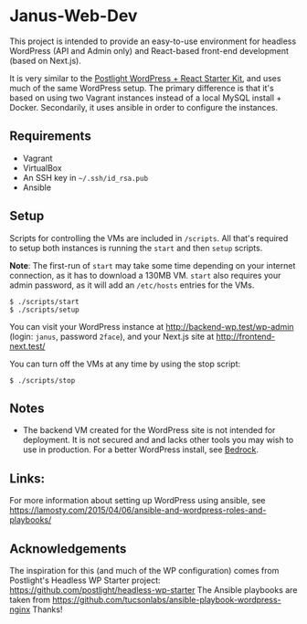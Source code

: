 # Janus-Web-Dev

This project is intended to provide an easy-to-use environment for headless WordPress (API and Admin only) and React-based front-end development (based on Next.js).

It is very similar to the [Postlight WordPress + React Starter Kit](https://github.com/postlight/headless-wp-starter), and uses much of the same WordPress setup. The primary difference is that it's based on using two Vagrant instances instead of a local MySQL install + Docker. Secondarily, it uses ansible in order to configure the instances.

## Requirements

* Vagrant
* VirtualBox
* An SSH key in `~/.ssh/id_rsa.pub`
* Ansible

## Setup

Scripts for controlling the VMs are included in `/scripts`. All that's required to setup both instances is running the `start` and then `setup` scripts.

**Note**: The first-run of `start` may take some time depending on your internet connection, as it has to download a 130MB VM. `start` also requires your admin password, as it will add an `/etc/hosts` entries for the VMs.


```
$ ./scripts/start
$ ./scripts/setup
```

You can visit your WordPress instance at http://backend-wp.test/wp-admin (login: `janus`, password `2face`), and your Next.js site at http://frontend-next.test/

You can turn off the VMs at any time by using the stop script:

```
$ ./scripts/stop
```

## Notes

* The backend VM created for the WordPress site is not intended for deployment. It is not secured and and lacks other tools you may wish to use in production. For a better WordPress install, see [Bedrock](https://github.com/roots/bedrock).


## Links:

For more information about setting up WordPress using ansible, see https://lamosty.com/2015/04/06/ansible-and-wordpress-roles-and-playbooks/

## Acknowledgements
The inspiration for this (and much of the WP configuration) comes from Postlight's Headless WP Starter project: https://github.com/postlight/headless-wp-starter
The Ansible playbooks are taken from https://github.com/tucsonlabs/ansible-playbook-wordpress-nginx
Thanks!
